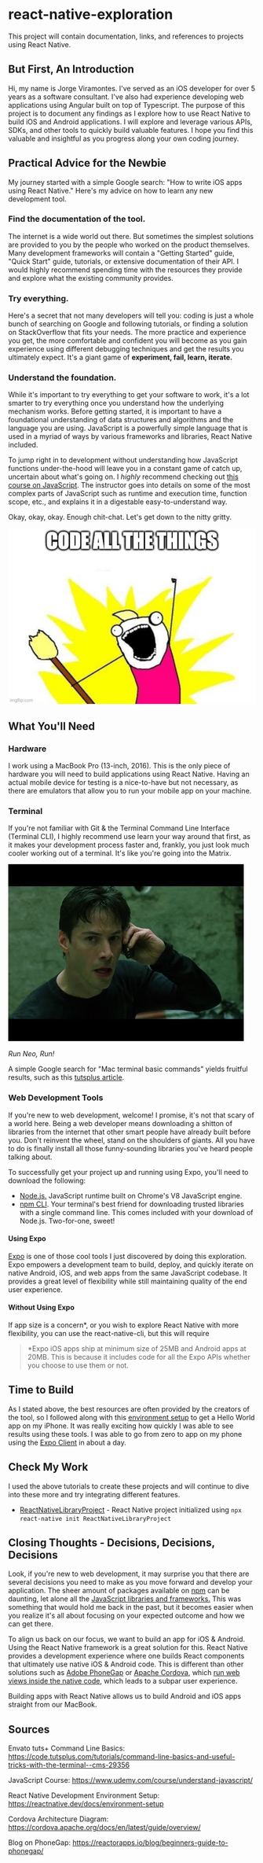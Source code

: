 # react-native-exploration
This project will contain documentation, links, and references to projects using React Native.

## But First, An Introduction
Hi, my name is Jorge Viramontes. I've served as an iOS developer for over 5 years as a software consultant. I've also had experience developing web applications using Angular built on top of Typescript. The purpose of this project is to document any findings as I explore how to use React Native to build iOS and Android applications. I will explore and leverage various APIs, SDKs, and other tools to quickly build valuable features. I hope you find this valuable and insightful as you progress along your own coding journey.

## Practical Advice for the Newbie

My journey started with a simple Google search: "How to write iOS apps using React Native." Here's my advice on how to learn any new development tool.

### **Find the documentation of the tool.** 
The internet is a wide world out there. But sometimes the simplest solutions are provided to you by the people who worked on the product themselves. Many development frameworks will contain a "Getting Started" guide, "Quick Start" guide, tutorials, or extensive documentation of their API. I would highly recommend spending time with the resources they provide and explore what the existing community provides. 

### **Try everything.** 
Here's a secret that not many developers will tell you: coding is just a whole bunch of searching on Google and following tutorials, or finding a solution on StackOverflow that fits your needs. The more practice and experience you get, the more comfortable and confident you will become as you gain experience using different debugging techniques and get the results you ultimately expect. It's a giant game of **experiment, fail, learn, iterate.** 

### **Understand the foundation.** 
While it's important to try everything to get your software to work, it's a lot smarter to try everything once you understand how the underlying mechanism works. Before getting started, it is important to have a foundational understanding of data structures and algorithms and the language you are using. JavaScript is a powerfully simple language that is used in a myriad of ways by various frameworks and libraries, React Native included. 

To jump right in to development without understanding how JavaScript functions under-the-hood will leave you in a constant game of catch up, uncertain about what's going on. I _highly_ recommend checking out [this course on JavaScript](https://www.udemy.com/course/understand-javascript/). The instructor goes into details on some of the most complex parts of JavaScript such as runtime and execution time, function scope, etc., and explains it in a digestable easy-to-understand way.

Okay, okay, okay. Enough chit-chat. Let's get down to the nitty gritty.

![Code all the things](/assets/code-all-the-things.jpg)

## What You'll Need

### **Hardware** 
I work using a MacBook Pro (13-inch, 2016). This is the only piece of hardware you will need to build applications using React Native. Having an actual mobile device for testing is a nice-to-have but not necessary, as there are emulators that allow you to run your mobile app on your machine. 

### **Terminal** 
If you're not familiar with Git & the Terminal Command Line Interface (Terminal CLI), I highly recommend use learn your way around that first, as it makes your development process faster and, frankly, you just look much cooler working out of a terminal. It's like you're going into the Matrix. 

![Run, Neo, Run!](/assets/run-neo-run.jpg)

_Run Neo, Run!_

A simple Google search for "Mac terminal basic commands" yields fruitful results, such as this [tutsplus article](https://code.tutsplus.com/tutorials/command-line-basics-and-useful-tricks-with-the-terminal--cms-29356).

### **Web Development Tools**
If you're new to web development, welcome! I promise, it's not that scary of a world here. Being a web developer means downloading a shitton of libraries from the internet that other smart people have already built before you. Don't reinvent the wheel, stand on the shoulders of giants. All you have to do is finally install all those funny-sounding libraries you've heard people talking about.

To successfully get your project up and running using Expo, you'll need to download the following:
 * [Node.js.](https://nodejs.org/en/) JavaScript runtime built on Chrome's V8 JavaScript engine. 
 * [npm CLI](https://www.npmjs.com/get-npm). Your terminal's best friend for downloading trusted libraries with a single command line. This comes included with your download of Node.js. Two-for-one, sweet!

#### Using Expo
[Expo](https://expo.io/) is one of those cool tools I just discovered by doing this exploration. Expo empowers a development team to build, deploy, and quickly iterate on native Android, iOS, and web apps from the same JavaScript codebase. It provides a great level of flexibility while still maintaining quality of the end user experience. 

#### Without Using Expo
If app size is a concern*, or you wish to explore React Native with more flexibility, you can use the react-native-cli, but this will require 

> *Expo iOS apps ship at minimum size of 25MB and Android apps at 20MB. This is because it includes code for all the Expo APIs whether you choose to use them or not. 

## Time to Build
As I stated above, the best resources are often provided by the creators of the tool, so I followed along with this [environment setup](https://reactnative.dev/docs/environment-setup) to get a Hello World app on my iPhone. It was really exciting how quickly I was able to see results using these tools. I was able to go from zero to app on my phone using the [Expo Client](https://expo.io/tools#client) in about a day. 

## Check My Work
I used the above tutorials to create these projects and will continue to dive into these more and try integrating different features.

- [ReactNativeLibraryProject](https://github.com/jvmontes/ReactNativeLibraryProject) - React Native project initialized using `npx react-native init ReactNativeLibraryProject` 

## **Closing Thoughts - Decisions, Decisions, Decisions**
Look, if you're new to web development, it may surprise you that there are several decisions you need to make as you move forward and develop your application. The sheer amount of packages available on [npm](https://www.npmjs.com/) can be daunting, let alone all the [JavaScript libraries and frameworks.](https://en.wikipedia.org/wiki/List_of_JavaScript_libraries)
This was something that would hold me back in the past, but it becomes easier when you realize it's all about focusing on your expected outcome and how we can get there.

To align us back on our focus, we want to build an app for iOS & Android. Using the React Native framework is a great solution for this. React Native provides a development experience where one builds React components that ultimately use native iOS & Android code. This is different than other solutions such as [Adobe PhoneGap](https://phonegap.com/) or [Apache Cordova](https://cordova.apache.org/), which [run web views inside the native code](https://cordova.apache.org/docs/en/latest/guide/overview/), which leads to a subpar user experience. 

Building apps with React Native allows us to build Android and iOS apps straight from our MacBook. 

## Sources

Envato tuts+ Command Line Basics: https://code.tutsplus.com/tutorials/command-line-basics-and-useful-tricks-with-the-terminal--cms-29356

JavaScript Course: https://www.udemy.com/course/understand-javascript/

React Native Development Environment Setup: https://reactnative.dev/docs/environment-setup

Cordova Architecture Diagram: https://cordova.apache.org/docs/en/latest/guide/overview/

Blog on PhoneGap: https://reactorapps.io/blog/beginners-guide-to-phonegap/
